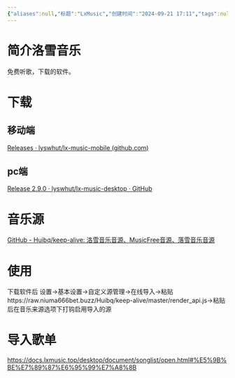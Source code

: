 ```yaml
---
{"aliases":null,"标题":"LxMusic","创建时间":"2024-09-21 17:11","tags":null,"dg-publish":true,"permalink":"/5000工具/LxMusic/","dgPassFrontmatter":true}
---
```


# 简介洛雪音乐
免费听歌，下载的软件。
# 下载
## 移动端
[Releases · lyswhut/lx-music-mobile (github.com)](https://github.com/lyswhut/lx-music-mobile/releases)
## pc端
[Release 2.9.0 · lyswhut/lx-music-desktop · GitHub](https://github.com/lyswhut/lx-music-desktop/releases/tag/v2.9.0)
# 音乐源
[GitHub - Huibq/keep-alive: 洛雪音乐音源、MusicFree音源、落雪音乐音源](https://github.com/Huibq/keep-alive)
# 使用
下载软件后
设置->基本设置->自定义源管理->在线导入->粘贴https://raw.niuma666bet.buzz/Huibq/keep-alive/master/render_api.js->粘贴后在音乐来源选项下打钩启用导入的源
# 导入歌单
https://docs.lxmusic.top/desktop/document/songlist/open.html#%E5%9B%BE%E7%89%87%E6%95%99%E7%A8%8B